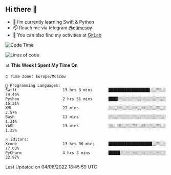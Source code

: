 ## Hi there 👋
- 🌱 I’m currently learning Swift & Python
- 📫 Reach me via telegram [@etimesoy](https://t.me/etimesoy/)
- 🦊 You can also find my activities at [GitLab](https://gitlab.com/etimesoy)

<!--START_SECTION:waka-->
![Code Time](http://img.shields.io/badge/Code%20Time-1%2C309%20hrs%2023%20mins-blue)

![Lines of code](https://img.shields.io/badge/From%20Hello%20World%20I%27ve%20Written-187%20Thousand%20lines%20of%20code-blue)

📊 **This Week I Spent My Time On** 

```text
⌚︎ Time Zone: Europe/Moscow

💬 Programming Languages: 
Swift                    13 hrs 8 mins       ██████████████████░░░░░░░   74.46% 
Python                   2 hrs 51 mins       ████░░░░░░░░░░░░░░░░░░░░░   16.21% 
XML                      27 mins             ░░░░░░░░░░░░░░░░░░░░░░░░░   2.57% 
Bash                     13 mins             ░░░░░░░░░░░░░░░░░░░░░░░░░   1.31% 
YAML                     13 mins             ░░░░░░░░░░░░░░░░░░░░░░░░░   1.25%

🔥 Editors: 
Xcode                    13 hrs 36 mins      ███████████████████░░░░░░   77.03% 
PyCharm                  4 hrs 3 mins        █████░░░░░░░░░░░░░░░░░░░░   22.97%

```


 Last Updated on 04/06/2022 18:45:59 UTC
<!--END_SECTION:waka-->
